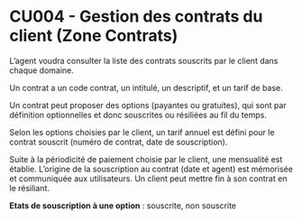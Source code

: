 # CU004 - Gestion des contrats du client (Zone Contrats)

L’agent voudra consulter la liste des contrats souscrits par le client dans
chaque domaine.

Un contrat a un code contrat, un intitulé, un descriptif, et un tarif de base.

Un contrat peut proposer des options (payantes ou gratuites), qui sont par
définition optionnelles et donc souscrites ou résiliées au fil du temps.

Selon les options choisies par le client, un tarif annuel est défini pour le
contrat souscrit (numéro de contrat, date de souscription).

Suite à la périodicité de paiement choisie par le client, une mensualité est
établie. 
L’origine de la souscription au contrat (date et agent) est mémorisée et
communiquée aux utilisateurs. 
Un client peut mettre fin à son contrat en le résiliant. 

**Etats de souscription à une option** : souscrite, non souscrite
